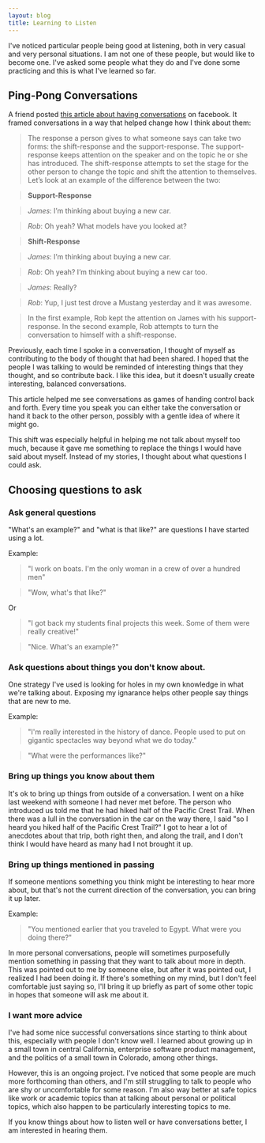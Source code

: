 ```yaml
---
layout: blog
title: Learning to Listen
---
```


I've noticed particular people being good at listening, both in very casual and very personal situations.  I am not one of these people, but would like to become one.  I've asked some people what they do and I've done some practicing and this is what I've learned so far.

## Ping-Pong Conversations

A friend posted [this article about having conversations](http://www.artofmanliness.com/2011/05/01/the-art-of-conversation-how-to-avoid-conversational-narcissism/) on facebook.  It framed conversations in a way that helped change how I think about them:

> The response a person gives to what someone says can take two forms: the shift-response and the support-response. The support-response keeps attention on the speaker and on the topic he or she has introduced. The shift-response attempts to set the stage for the other person to change the topic and shift the attention to themselves. Let’s look at an example of the difference between the two:

> **Support-Response**

> *James*: I’m thinking about buying a new car.

> *Rob*: Oh yeah? What models have you looked at?

> **Shift-Response**

> *James*: I’m thinking about buying a new car.

> *Rob*: Oh yeah? I’m thinking about buying a new car too.

> *James*: Really?

> *Rob*: Yup, I just test drove a Mustang yesterday and it was awesome.

> In the first example, Rob kept the attention on James with his support-response. In the second example, Rob attempts to turn the conversation to himself with a shift-response.


Previously, each time I spoke in a conversation, I thought of myself as contributing to the body of thought that had been shared.  I hoped that the people I was talking to would be reminded of interesting things that they thought, and so contribute back.  I like this idea, but it doesn't usually create interesting, balanced conversations.

This article helped me see conversations as games of handing control back and forth.  Every time you speak you can either take the conversation or hand it back to the other person, possibly with a gentle idea of where it might go.

This shift was especially helpful in helping me not talk about myself too much, because it gave me something to replace the things I would have said about myself.  Instead of my stories, I thought about what questions I could ask.

## Choosing questions to ask

### Ask general questions
"What's an example?" and "what is that like?" are questions I have started using a lot.

Example:

> "I work on boats.  I'm the only woman in a crew of over a hundred men"

> "Wow, what's that like?"

Or

> "I got back my students final projects this week.  Some of them were really creative!"

> "Nice.  What's an example?"

### Ask questions about things you don't know about.

One strategy I've used is looking for holes in my own knowledge in what we're talking about.  Exposing my ignarance helps other people say things that are new to me.

Example:

> "I'm really interested in the history of dance.  People used to put on gigantic spectacles way beyond what we do today."

> "What were the performances like?"

### Bring up things you know about them

It's ok to bring up things from outside of a conversation.  I went on a hike last weekend with someone I had never met before.  The person who introduced us told me that he had hiked half of the Pacific Crest Trail.  When there was a lull in the conversation in the car on the way there, I said "so I heard you hiked half of the Pacific Crest Trail?"  I got to hear a lot of anecdotes about that trip, both right then, and along the trail, and I don't think I would have heard as many had I not brought it up.

### Bring up things mentioned in passing

If someone mentions something you think might be interesting to hear more about, but that's not the current direction of the conversation, you can bring it up later.

Example:

> "You mentioned earlier that you traveled to Egypt.  What were you doing there?"

In more personal conversations, people will sometimes purposefully mention something in passing that they want to talk about more in depth.  This was pointed out to me by someone else, but after it was pointed out, I realized I had been doing it.  If there's something on my mind, but I don't feel comfortable just saying so, I'll bring it up briefly as part of some other topic in hopes that someone will ask me about it.

### I want more advice

I've had some nice successful conversations since starting to think about this, especially with people I don't know well.  I learned about growing up in a small town in central California, enterprise software product management, and the politics of a small town in Colorado, among other things.

However, this is an ongoing project.  I've noticed that some people are much more forthcoming than others, and I'm still struggling to talk to people who are shy or uncomfortable for some reason.  I'm also way better at safe topics like work or academic topics than at talking about personal or political topics, which also happen to be particularly interesting topics to me.

If you know things about how to listen well or have conversations better, I am interested in hearing them.
